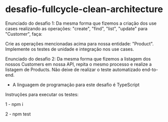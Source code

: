 # desafio-fullcycle-clean-architecture

Enunciado do desafio 1:
Da mesma forma que fizemos a criação dos use cases realizando as operações: "create", "find", "list", "update" para "Customer", faça:

Crie as operações mencionadas acima para nossa entidade: "Product".
Implemente os testes de unidade e integração nos use cases.

Enunciado do desafio 2:
Da mesma forma que fizemos a listagem dos nossos Customers em nossa API, repita o mesmo processo e realize a listagem de Products. Não deixe de realizar o teste automatizado end-to-end.

* A linguagem de programação para este desafio é TypeScript

Instruções para executar os testes:

1 - npm i

2 - npm test
